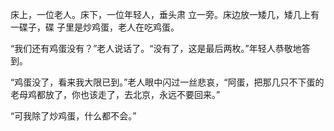 床上，一位老人。床下，一位年轻人，垂头肃
立一旁。床边放一矮几，矮几上有一碟子，碟
子里是炒鸡蛋，老人在吃鸡蛋。

“我们还有鸡蛋没有？”老人说话了。“没有了，这是最后两枚。”年轻人恭敬地答到。

“鸡蛋没了，看来我大限已到。”老人眼中闪过一丝悲哀，“阿蛋，把那几只不下蛋的老母鸡都放了，你也该走了，去北京，永远不要回来。”

“可我除了炒鸡蛋，什么都不会。”
